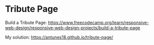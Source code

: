# Tribute Page

Build a Tribute Page: https://www.freecodecamp.org/learn/responsive-web-design/responsive-web-design-projects/build-a-tribute-page

My solution: https://antunes18.github.io/tribute-page/
